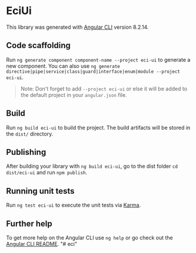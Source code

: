 # EciUi

This library was generated with [Angular CLI](https://github.com/angular/angular-cli) version 8.2.14.

## Code scaffolding

Run `ng generate component component-name --project eci-ui` to generate a new component. You can also use `ng generate directive|pipe|service|class|guard|interface|enum|module --project eci-ui`.
> Note: Don't forget to add `--project eci-ui` or else it will be added to the default project in your `angular.json` file. 

## Build

Run `ng build eci-ui` to build the project. The build artifacts will be stored in the `dist/` directory.

## Publishing

After building your library with `ng build eci-ui`, go to the dist folder `cd dist/eci-ui` and run `npm publish`.

## Running unit tests

Run `ng test eci-ui` to execute the unit tests via [Karma](https://karma-runner.github.io).

## Further help

To get more help on the Angular CLI use `ng help` or go check out the [Angular CLI README](https://github.com/angular/angular-cli/blob/master/README.md).
"# eci" 
